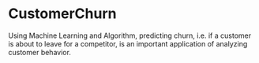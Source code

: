 # CustomerChurn
Using Machine Learning and Algorithm, predicting churn, i.e. if a customer is about to leave for a competitor, is an important application of analyzing customer behavior.
